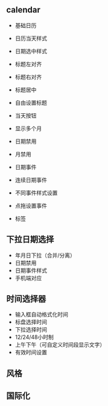 ## calendar
- 基础日历
- 日历当天样式
- 日期选中样式

- 标题左对齐
- 标题右对齐
- 标题居中
- 自由设置标题
- 当天按钮
- 显示多个月
- 日期禁用
- 月禁用

- 日期事件
- 连续日期事件
- 不同事件样式设置
- 点拖设置事件

- 标签

## 下拉日期选择
- 年月日下拉（合并/分离）
- 日期禁用
- 日期事件样式
- 手机端对应

## 时间选择器
- 输入框自动格式化时间
- 标盘选择时间
- 下拉选择时间
- 12/24/48小时制
- 上午下午（可自定义时间段显示文字）
- 有效时间设置

## 风格

## 国际化

